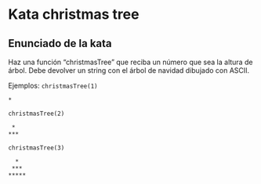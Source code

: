 # Kata christmas tree

## Enunciado de la kata

Haz una función “christmasTree” que reciba un número que sea la altura de árbol. Debe devolver un string con el árbol de navidad dibujado con ASCII.

Ejemplos:
`christmasTree(1)`

```
*
```

`christmasTree(2)`

```
 *
***
```

`christmasTree(3)`

```
  *
 ***
*****
```
